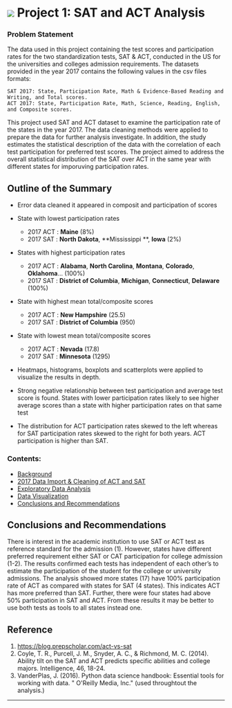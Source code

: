 # ![](https://ga-dash.s3.amazonaws.com/production/assets/logo-9f88ae6c9c3871690e33280fcf557f33.png) Project 1: SAT and ACT Analysis

### Problem Statement

The data used in this project containing the test scores and participation rates for the two standardization tests, SAT & ACT, conducted in the US for the universities and colleges admission requirements. The datasets provided in the year 2017 contains the following values in the csv files formats:

    SAT 2017: State, Participation Rate, Math & Evidence-Based Reading and Writing, and Total scores.
    ACT 2017: State, Participation Rate, Math, Science, Reading, English, and Composite scores.

This project used SAT and ACT dataset to examine the participation rate of the states in the year 2017. The data cleaning methods were applied to prepare the data for further analysis investigate. In addition, the study estimates the statistical description of the data with the correlation of each test participation for preferred test scores. The project aimed to address the overall statistical distribution of the SAT over ACT in the same year with different states for imporuving participation rates.


##  Outline of the Summary

- Error data cleaned it appeared in composit and participation of scores 
- State with lowest participation rates
  - 2017 ACT : **Maine** (8%)
  - 2017 SAT : **North Dakota**, **Mississippi **, **Iowa** (2%)	

- States with highest participation rates
  - 2017 ACT :  **Alabama**, **North Carolina**, **Montana**, **Colorado**, **Oklahoma**... (100%)
  - 2017 SAT : **District of Columbia**, **Michigan**, **Connecticut**, **Delaware**        (100%)
 	
- State with highest mean total/composite scores
  - 2017 ACT :  **New Hampshire** (25.5)
  - 2017 SAT :  **District of Columbia** (950)
  
- State with lowest mean total/composite scores
  - 2017 ACT : **Nevada** (17.8)
  - 2017 SAT : **Minnesota** (1295)
  
- Heatmaps, histograms, boxplots and  scatterplots were applied to visualize the results in depth.
- Strong negative relationship between test participation and average test score is found. States with lower participation rates likely to see higher average scores than a state with higher participation rates on that same test
- The distribution for ACT participation rates skewed to the left whereas for SAT participation rates skewed to the right for both years. ACT participation is higher than SAT.

### Contents:
- [Background](#Background)
- [2017 Data Import & Cleaning of ACT and SAT](#2017-Data-Import-&-Cleaning-of-ACT-and-SAT)
- [Exploratory Data Analysis](#Exploratory-Data-Analysis)
- [Data Visualization](#Visualize-the-Data)
- [Conclusions and Recommendations](#Conclusions-and-Recommendations)


## Conclusions and Recommendations
There is interest in the academic institution to use SAT or ACT test as reference standard for the admission (1). However, states have different preferred requirement either SAT or CAT participation for college admission (1-2). The results confirmed each tests has independent of each other’s to estimate the participation of the student for the college or university admissions. The analysis showed more states (17) have 100% participation rate of ACT as compared with states for SAT (4 states). This indicates ACT has more preferred than SAT. Further, there were four states had above 50% participation in SAT and ACT. From these results it may be better to use both tests as tools to all states instead one. 

## Reference 
1)	https://blog.prepscholar.com/act-vs-sat 
2)	Coyle, T. R., Purcell, J. M., Snyder, A. C., & Richmond, M. C. (2014). Ability tilt on the SAT and ACT predicts specific abilities and college majors. Intelligence, 46, 18-24.
3)	VanderPlas, J. (2016). Python data science handbook: Essential tools for working with data. " O'Reilly Media, Inc." (used throughtout the analysis.)
---
